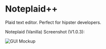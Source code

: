 Noteplaid++
=========

Plaid text editor. Perfect for hipster developers.

Noteplaid (Vanilla) Screenshot (V1.0.3):

![GUI Mockup](http://i.imgur.com/iGRgDxR.png)
